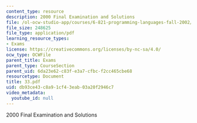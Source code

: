 ```yaml
---
content_type: resource
description: 2000 Final Examination and Solutions
file: /ol-ocw-studio-app/courses/6-821-programming-languages-fall-2002/db93ce43c8a91cf43eab03a20f2946c7_33.pdf
file_size: 248625
file_type: application/pdf
learning_resource_types:
- Exams
license: https://creativecommons.org/licenses/by-nc-sa/4.0/
ocw_type: OCWFile
parent_title: Exams
parent_type: CourseSection
parent_uid: 6da23e62-c83f-e3a7-cfbc-f2cc465cbe68
resourcetype: Document
title: 33.pdf
uid: db93ce43-c8a9-1cf4-3eab-03a20f2946c7
video_metadata:
  youtube_id: null
---
```

2000 Final Examination and Solutions